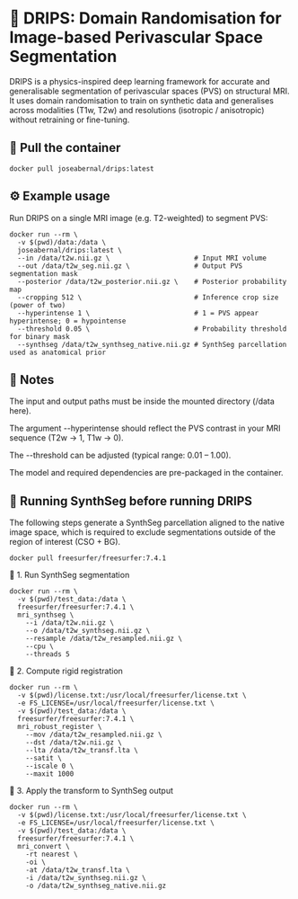 # 🧠 DRIPS: Domain Randomisation for Image-based Perivascular Space Segmentation

DRIPS is a physics-inspired deep learning framework for accurate and generalisable segmentation of perivascular spaces (PVS) on structural MRI.
It uses domain randomisation to train on synthetic data and generalises across modalities (T1w, T2w) and resolutions (isotropic / anisotropic) without retraining or fine-tuning.

## 🧩 Pull the container
<pre><code>docker pull joseabernal/drips:latest</code></pre>

## ⚙️ Example usage
Run DRIPS on a single MRI image (e.g. T2-weighted) to segment PVS:
<pre><code>docker run --rm \
  -v $(pwd)/data:/data \
  joseabernal/drips:latest \
  --in /data/t2w.nii.gz \                     # Input MRI volume
  --out /data/t2w_seg.nii.gz \                # Output PVS segmentation mask
  --posterior /data/t2w_posterior.nii.gz \    # Posterior probability map
  --cropping 512 \                            # Inference crop size (power of two)
  --hyperintense 1 \                          # 1 = PVS appear hyperintense; 0 = hypointense
  --threshold 0.05 \                          # Probability threshold for binary mask
  --synthseg /data/t2w_synthseg_native.nii.gz # SynthSeg parcellation used as anatomical prior
</code></pre>

## 🧠 Notes
The input and output paths must be inside the mounted directory (/data here).

The argument --hyperintense should reflect the PVS contrast in your MRI sequence (T2w → 1, T1w → 0).

The --threshold can be adjusted (typical range: 0.01 – 1.00).

The model and required dependencies are pre-packaged in the container.

## 🧩 Running SynthSeg before running DRIPS
The following steps generate a SynthSeg parcellation aligned to the native image space, which is required to exclude segmentations outside of the region of interest (CSO + BG).
<pre><code>docker pull freesurfer/freesurfer:7.4.1</code></pre>

🔄 1. Run SynthSeg segmentation
<pre><code>docker run --rm \
  -v $(pwd)/test_data:/data \
  freesurfer/freesurfer:7.4.1 \
  mri_synthseg \
    --i /data/t2w.nii.gz \
    --o /data/t2w_synthseg.nii.gz \
    --resample /data/t2w_resampled.nii.gz \
    --cpu \
    --threads 5
</code></pre>
🔄 2. Compute rigid registration
<pre><code>docker run --rm \
  -v $(pwd)/license.txt:/usr/local/freesurfer/license.txt \
  -e FS_LICENSE=/usr/local/freesurfer/license.txt \
  -v $(pwd)/test_data:/data \
  freesurfer/freesurfer:7.4.1 \
  mri_robust_register \
    --mov /data/t2w_resampled.nii.gz \
    --dst /data/t2w.nii.gz \
    --lta /data/t2w_transf.lta \
    --satit \
    --iscale 0 \
    --maxit 1000
</code></pre>
🔄 3. Apply the transform to SynthSeg output
<pre><code>docker run --rm \
  -v $(pwd)/license.txt:/usr/local/freesurfer/license.txt \
  -e FS_LICENSE=/usr/local/freesurfer/license.txt \
  -v $(pwd)/test_data:/data \
  freesurfer/freesurfer:7.4.1 \
  mri_convert \
    -rt nearest \
    -oi \
    -at /data/t2w_transf.lta \
    -i /data/t2w_synthseg.nii.gz \
    -o /data/t2w_synthseg_native.nii.gz
    </code></pre>

